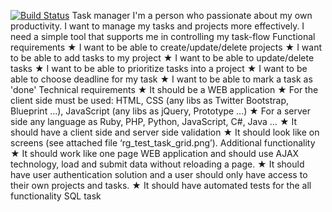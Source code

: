 [![Build Status](https://travis-ci.org/andrievskaja/HelloBackEnd.svg?branch=master)](https://travis-ci.org/andrievskaja/HelloBackEnd)
Task manager
I'm a person who passionate about my own productivity. I want to manage my tasks
and projects more effectively. I need a simple tool that supports me in controlling my
task-flow
Functional requirements
★ I want to be able to create/update/delete projects
★ I want to be able to add tasks to my project
★ I want to be able to update/delete tasks
★ I want to be able to prioritize tasks into a project
★ I want to be able to choose deadline for my task
★ I want to be able to mark a task as 'done'
Technical requirements
★ It should be a WEB application
★ For the client side must be used: HTML, CSS (any libs as Twitter Bootstrap,
Blueprint ...), JavaScript (any libs as jQuery, Prototype ...)
★ For a server side any language as Ruby, PHP, Python, JavaScript, C#, Java …
★ It should have a client side and server side validation
★ It should look like on screens (see attached file ‘rg_test_task_grid.png’).
Additional functionality
★ It should work like one page WEB application and should use AJAX technology, load
and submit data without reloading a page.
★ It should have user authentication solution and a user should only have access to
their own projects and tasks.
★ It should have automated tests for the all functionality
SQL task
